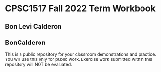 # CPSC1517 Fall 2022 Term Workbook

## Bon Levi Calderon

## BonCalderon

This is a public repository for your classroom demonstrations and practice. You will use this only for public work. Exercise work submitted within this repository will NOT be evaluated.
